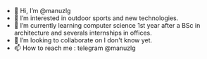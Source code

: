 - 👋 Hi, I’m @manuzlg
- 👀 I’m interested in outdoor sports and new technologies.
- 🌱 I’m currently learning computer science 1st year after a BSc in architecture and severals internships in offices.
- 💞️ I’m looking to collaborate on I don't know yet.
- 📫 How to reach me : telegram @manuzlg

<!---
manuzlg/manuzlg is a ✨ special ✨ repository because its `README.md` (this file) appears on your GitHub profile.
You can click the Preview link to take a look at your changes.
--->
